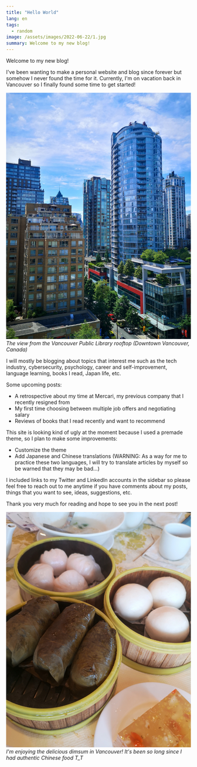 ```yaml
---
title: "Hello World"
lang: en
tags:
  - random
image: /assets/images/2022-06-22/1.jpg
summary: Welcome to my new blog!
---
```


Welcome to my new blog!

I've been wanting to make a personal website and blog since forever but somehow I never found the time for it. Currently, I'm on vacation back in Vancouver so I finally found some time to get started!

![](/assets/images/2022-06-22/1.jpg)
*The view from the Vancouver Public Library rooftop (Downtown Vancouver, Canada)*

I will mostly be blogging about topics that interest me such as the tech industry, cybersecurity, psychology, career and self-improvement, language learning, books I read, Japan life, etc.

Some upcoming posts:
- A retrospective about my time at Mercari, my previous company that I recently resigned from
- My first time choosing between multiple job offers and negotiating salary
- Reviews of books that I read recently and want to recommend

This site is looking kind of ugly at the moment because I used a premade theme, so I plan to make some improvements:
- Customize the theme
- Add Japanese and Chinese translations (WARNING: As a way for me to practice these two languages, I will try to translate articles by myself so be warned that they may be bad...)

I included links to my Twitter and LinkedIn accounts in the sidebar so please feel free to reach out to me anytime if you have comments about my posts, things that you want to see, ideas, suggestions, etc.  

Thank you very much for reading and hope to see you in the next post!

![](/assets/images/2022-06-22/2.jpg)
*I'm enjoying the delicious dimsum in Vancouver! It's been so long since I had authentic Chinese food T_T*
